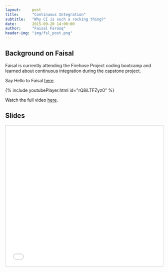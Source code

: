 ```yaml
---
layout:     post
title:      "Continuous Integration"
subtitle:   "Why CI is such a rocking thing?"
date:       2015-09-20 14:00:00
author:     "Faisal Farooq"
header-img: "img/fsl_post.png"
---
```


## Background on Faisal
Faisal is currently attending the Firehose Project coding bootcamp and learned about continuous integration during the capstone project.

Say Hello to Faisal [here](http://www.twitter.com/ffarooq00).

{% include youtubePlayer.html id="rQ8iLTFZyz0" %}

Watch the full video [here](https://www.youtube.com/watch?v=905fwucM-Kc).

## Slides

<iframe src="//www.slideshare.net/slideshow/embed_code/key/CmR35USDCbrNI4" width="900" height="450" frameborder="0" marginwidth="0" marginheight="0" scrolling="no" style="border:1px solid #CCC; border-width:1px; margin-bottom:5px; max-width: 100%;" allowfullscreen> </iframe>

